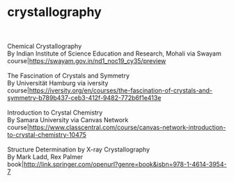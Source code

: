 # crystallography<br><br>

Chemical Crystallography<br>By Indian Institute of Science Education and Research, Mohali via Swayam<br>course|https://swayam.gov.in/nd1_noc19_cy35/preview<br><br>
The Fascination of Crystals and Symmetry<br>By Universität Hamburg via iversity<br>course|https://iversity.org/en/courses/the-fascination-of-crystals-and-symmetry-b789b437-ceb3-412f-9482-772b6f1e413e<br><br>
Introduction to Crystal Chemistry<br>By Samara University via Canvas Network<br>course|https://www.classcentral.com/course/canvas-network-introduction-to-crystal-chemistry-10475<br><br>
Structure Determination by X-ray Crystallography<br>By Mark Ladd, Rex Palmer<br>book|http://link.springer.com/openurl?genre=book&isbn=978-1-4614-3954-7<br><br>
